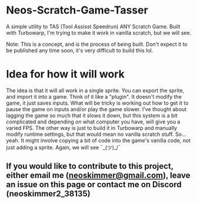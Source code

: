 # Neos-Scratch-Game-Tasser
A simple utility to TAS (Tool Assisst Speedrun) ANY Scratch Game.
Built with Turbowarp, I'm trying to make it work in vanilla scratch, but we will see.

Note: This is a concept, and is the process of being built. Don't expect it to be published any time soon, it's very difficult to build this lol.

# Idea for how it will work

The idea is that it will all work in a single sprite. You can export the sprite, and import it into a game.
Think of it like a "plugin". It doesn't modify the game, it just saves inputs.
What will be tricky is working out how to get it to pause the game on inputs and/or play the game slower. I've thought about lagging the game so much that it slows it down, but this system is a bit complicated and depending on what computer you have, will give you a varied FPS. The other way is just to build it in Turbowarp and manually modify runtime settings, but that would mean no vanilla scratch stuff. So... yeah. It might involve copying a bit of code into the game's vanilla code, not just adding a sprite. Again, we will see ¯\_(ツ)_/¯

## If you would like to contribute to this project, either email me (neoskimmer@gmail.com), leave an issue on this page or contact me on Discord (neoskimmer2_38135)
